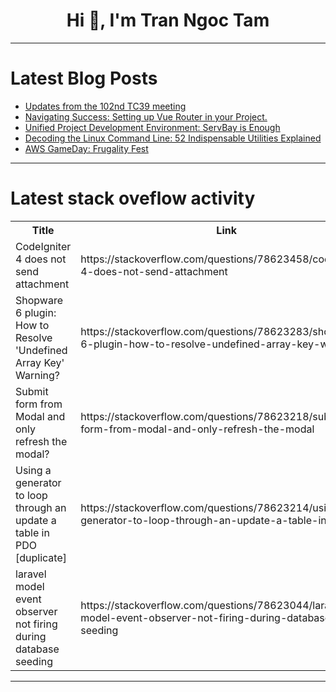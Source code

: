 <h1 align="center">Hi 👋, I'm Tran Ngoc Tam</h1>

---

# Latest Blog Posts 
<!-- BLOG-POST-LIST:START -->
- [Updates from the 102nd TC39 meeting](https://dev.to/hemanth/updates-from-the-102nd-tc39-meeting-i4i)
- [Navigating Success: Setting up Vue Router in your Project.](https://dev.to/chidinma_nwosu/navigating-success-setting-up-vue-router-in-your-project-4el0)
- [Unified Project Development Environment: ServBay is Enough](https://dev.to/servbay/unified-project-development-environment-servbay-is-enough-20pl)
- [Decoding the Linux Command Line: 52 Indispensable Utilities Explained](https://dev.to/mnamesujit/decoding-the-linux-command-line-52-indispensable-utilities-explained-34kk)
- [AWS GameDay: Frugality Fest](https://dev.to/aws-builders/aws-gameday-frugality-fest-4889)
<!-- BLOG-POST-LIST:END -->

---

# Latest stack oveflow activity
<table>
  <tr><th>Title</th><th>Link</th></tr>
  <!-- STACKOVERFLOW:START --><tr><td>CodeIgniter 4 does not send attachment</td><td>https://stackoverflow.com/questions/78623458/codeigniter-4-does-not-send-attachment</td></tr><tr><td>Shopware 6 plugin: How to Resolve &#39;Undefined Array Key&#39; Warning?</td><td>https://stackoverflow.com/questions/78623283/shopware-6-plugin-how-to-resolve-undefined-array-key-warning</td></tr><tr><td>Submit form from Modal and only refresh the modal?</td><td>https://stackoverflow.com/questions/78623218/submit-form-from-modal-and-only-refresh-the-modal</td></tr><tr><td>Using a generator to loop through an update a table in PDO [duplicate]</td><td>https://stackoverflow.com/questions/78623214/using-a-generator-to-loop-through-an-update-a-table-in-pdo</td></tr><tr><td>laravel model event observer not firing during database seeding</td><td>https://stackoverflow.com/questions/78623044/laravel-model-event-observer-not-firing-during-database-seeding</td></tr><!-- STACKOVERFLOW:END -->
</table>

---


